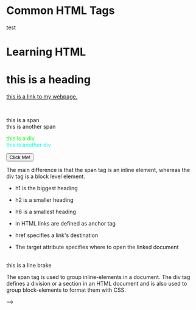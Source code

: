 # Common HTML Tags

test


<h1>Learning HTML</h1>
<h1>this is a heading</h1>
    

<a href="http://www.andynilson.com/" target="_blank">this is a link to my webpage.</a>


<br/>


<span>this is a span</span>
<br>
<span>this is another span</span>

<div style="color:#00ff00">this is a div </div>

<div style="color:#00fff0">this is another div 
</div>

<button type="button" onclick="alert('you just clicked a button')">Click Me!</button>

<p> 
<!- - this is how you add a comment in HTML - ->
</p>

    
The main difference is that the span tag is an inline element, whereas the div tag is a block level element.
* h1 is the biggest heading
* h2 is a smaller heading
* h6 is a smallest heading

* in HTML links are defined as anchor tag
* href specifies a link's destination
* The target attribute specifies where to open the linked document
     

<br/> this is a line brake

   
The span tag is used to group inline-elements in a document.
The div tag defines a division or a section in an HTML document and is also used to group block-elements to format them with CSS.

-->
  
